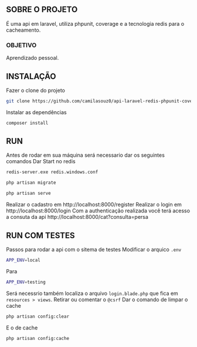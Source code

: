 
## SOBRE O PROJETO
É uma api em laravel, utiliza phpunit, coverage e a tecnologia redis para o cacheamento.

### OBJETIVO
Aprendizado pessoal.

## INSTALAÇÃO
Fazer o clone do projeto
```bash
git clone https://github.com/camilasouz0/api-laravel-redis-phpunit-coverage.git
```
Instalar as dependências
```bash
composer install
```

## RUN

Antes de rodar em sua máquina será necessario dar os seguintes comandos
Dar Start no redis
```bash
redis-server.exe redis.windows.conf
```
```bash
php artisan migrate
```
```bash
php artisan serve
```
Realizar o cadastro em http://localhost:8000/register
Realizar o login em http://localhost:8000/login
Com a authenticação realizada você terá acesso a consuta da api http://localhost:8000/cat?consulta=persa

## RUN COM TESTES
Passos para rodar a api com o sitema de testes
Modificar o arquico `.env`

```bash
APP_ENV=local
```
Para
```bash
APP_ENV=testing
```
Será necessrio também localiza o arquivo `login.blade.php` que fica em `resources > views`. Retirar ou comentar o `@csrf`
Dar o comando de limpar o cache
```bash
php artisan config:clear
```
E o de cache
```bash
php artisan config:cache
```
